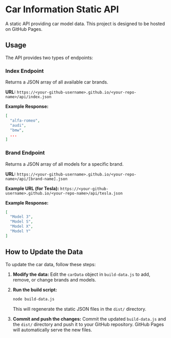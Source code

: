 # Car Information Static API

A static API providing car model data. This project is designed to be hosted on GitHub Pages.

## Usage

The API provides two types of endpoints:

### Index Endpoint

Returns a JSON array of all available car brands.

**URL:** `https://<your-github-username>.github.io/<your-repo-name>/api/index.json`

**Example Response:**
```json
[
  "alfa-romeo",
  "audi",
  "bmw",
  ...
]
```

### Brand Endpoint

Returns a JSON array of all models for a specific brand.

**URL:** `https://<your-github-username>.github.io/<your-repo-name>/api/[brand-name].json`

**Example URL (for Tesla):** `https://<your-github-username>.github.io/<your-repo-name>/api/tesla.json`

**Example Response:**
```json
[
  "Model 3",
  "Model S",
  "Model X",
  "Model Y"
]
```

## How to Update the Data

To update the car data, follow these steps:

1.  **Modify the data:**
    Edit the `carData` object in `build-data.js` to add, remove, or change brands and models.

2.  **Run the build script:**
    ```bash
    node build-data.js
    ```
    This will regenerate the static JSON files in the `dist/` directory.

3.  **Commit and push the changes:**
    Commit the updated `build-data.js` and the `dist/` directory and push it to your GitHub repository. GitHub Pages will automatically serve the new files.